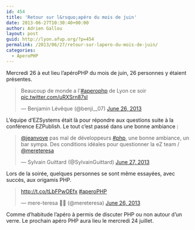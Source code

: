 ```yaml
---
id: 454
title: 'Retour sur l&rsquo;apéro du mois de juin'
date: 2013-06-27T10:30:40+00:00
author: Adrien Gallou
layout: post
guid: http://lyon.afup.org/?p=454
permalink: /2013/06/27/retour-sur-lapero-du-mois-de-juin/
categories:
  - AperoPHP
---
```

Mercredi 26 à eut lieu l&rsquo;apéroPHP du mois de juin, 26 personnes y étaient présentes.

<blockquote class="twitter-tweet" data-width="550">
  <p lang="fr" dir="ltr">
    Beaucoup de monde a l'<a href="https://twitter.com/hashtag/aperophp?src=hash&ref_src=twsrc%5Etfw">#aperophp</a> de Lyon ce soir <a href="http://t.co/uRXSrn87sI">pic.twitter.com/uRXSrn87sI</a>
  </p>
  
  <p>
    &mdash; Benjamin Lévêque (@benji__07) <a href="https://twitter.com/benji__07/status/349941637385961472?ref_src=twsrc%5Etfw">June 26, 2013</a>
  </p>
</blockquote>



L&rsquo;équipe d&rsquo;EZSystems était là pour répondre aux questions suite à la conférence EZPublish. Le tout c&rsquo;est passé dans une bonne ambiance :

<blockquote class="twitter-tweet" data-width="550">
  <p lang="fr" dir="ltr">
    <a href="https://twitter.com/jeanvoye?ref_src=twsrc%5Etfw">@jeanvoye</a> pas mal de développeurs <a href="https://twitter.com/hashtag/php?src=hash&ref_src=twsrc%5Etfw">#php</a>, une bonne ambiance, un bar sympa. Des conditions idéales pour questionner la eZ team / <a href="https://twitter.com/mereteresa?ref_src=twsrc%5Etfw">@mereteresa</a>
  </p>
  
  <p>
    &mdash; Sylvain Guittard (@SylvainGuittard) <a href="https://twitter.com/SylvainGuittard/status/350129282040864768?ref_src=twsrc%5Etfw">June 27, 2013</a>
  </p>
</blockquote>



Lors de la soirée, quelques personnes se sont même essayées, avec succès, aux origamis PHP.

<blockquote class="twitter-tweet" data-width="550">
  <p lang="und" dir="ltr">
    <a href="http://t.co/tLbFPwOEfx">http://t.co/tLbFPwOEfx</a> <a href="https://twitter.com/hashtag/aperoPHP?src=hash&ref_src=twsrc%5Etfw">#aperoPHP</a>
  </p>
  
  <p>
    &mdash; mere-teresa 👩‍💻 (@mereteresa) <a href="https://twitter.com/mereteresa/status/349946649658920961?ref_src=twsrc%5Etfw">June 26, 2013</a>
  </p>
</blockquote>



Comme d&rsquo;habitude l&rsquo;apéro à permis de discuter PHP ou non autour d&rsquo;un verre. Le prochain apéro PHP aura lieu le mercredi 24 juillet.